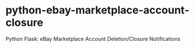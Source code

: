 # python-ebay-marketplace-account-closure
Python Flask: eBay Marketplace Account Deletion/Closure Notifications
